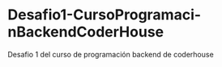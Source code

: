 # Desafio1-CursoProgramaci-nBackendCoderHouse
Desafio 1 del curso de programación backend de coderhouse
